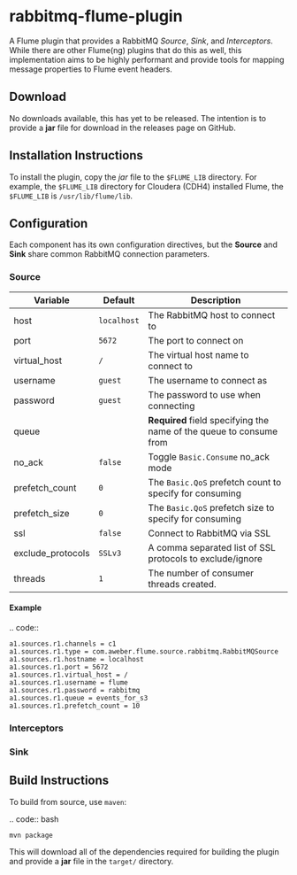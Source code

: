 rabbitmq-flume-plugin
=====================
A Flume plugin that provides a RabbitMQ *Source*, *Sink*, and *Interceptors*. While
there are other Flume(ng) plugins that do this as well, this implementation aims
to be highly performant and provide tools for mapping message properties to Flume
event headers.

Download
--------
No downloads available, this has yet to be released. The intention is to provide
a **jar** file for download in the releases page on GitHub.

Installation Instructions
-------------------------
To install the plugin, copy the *jar* file to the ``$FLUME_LIB`` directory. For
example, the ``$FLUME_LIB`` directory for Cloudera (CDH4) installed Flume, the
``$FLUME_LIB`` is ``/usr/lib/flume/lib``.

Configuration
-------------
Each component has its own configuration directives, but the **Source** and **Sink**
share common RabbitMQ connection parameters.

### Source

Variable          | Default       | Description
----------------- | ------------- | -----------
host              | ``localhost`` | The RabbitMQ host to connect to
port              | ``5672``      | The port to connect on
virtual_host      | ``/``         | The virtual host name to connect to
username          | ``guest``     | The username to connect as
password          | ``guest``     | The password to use when connecting
queue             |               | **Required** field specifying the name of the queue to consume from
no_ack            | ``false``     | Toggle ``Basic.Consume`` no_ack mode
prefetch_count    | ``0``         | The ``Basic.QoS`` prefetch count to specify for consuming
prefetch_size     | ``0``         | The ``Basic.QoS`` prefetch size to specify for consuming
ssl               | ``false``     | Connect to RabbitMQ via SSL
exclude_protocols | ``SSLv3``     | A comma separated list of SSL protocols to exclude/ignore
threads           | ``1``         | The number of consumer threads created.

#### Example

.. code::

    a1.sources.r1.channels = c1
    a1.sources.r1.type = com.aweber.flume.source.rabbitmq.RabbitMQSource
    a1.sources.r1.hostname = localhost
    a1.sources.r1.port = 5672
    a1.sources.r1.virtual_host = /
    a1.sources.r1.username = flume
    a1.sources.r1.password = rabbitmq
    a1.sources.r1.queue = events_for_s3
    a1.sources.r1.prefetch_count = 10

### Interceptors

### Sink

Build Instructions
------------------
To build from source, use ``maven``:

.. code:: bash

    mvn package

This will download all of the dependencies required for building the plugin and
provide a **jar** file in the ``target/`` directory.
